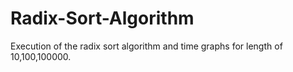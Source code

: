 # Radix-Sort-Algorithm
Execution of the radix sort algorithm and time graphs for length of 10,100,100000.

